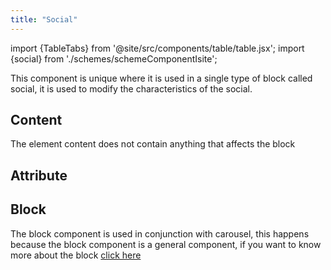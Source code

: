 ```yaml
---
title: "Social"
---
```


import {TableTabs} from '@site/src/components/table/table.jsx';
import {social} from './schemes/schemeComponentIsite';

This component is unique where it is used in a single type of block called social, it is used to modify the characteristics of the social.

## Content
The element content does not contain anything that affects the block

## Attribute
<TableTabs tabsContent={social} />

## Block
The block component is used in conjunction with carousel, this happens because the block component is a general component, if you want to know more about the block [click here](./block)